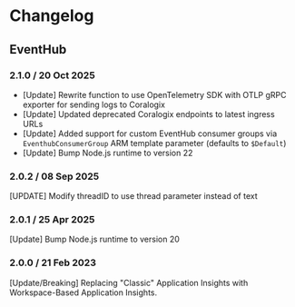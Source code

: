 # Changelog

## EventHub
<!-- To add a new entry write: -->
<!-- ### version / full date -->
<!-- * [Update/Bug fix] message that describes the changes that you apply -->

### 2.1.0 / 20 Oct 2025
* [Update] Rewrite function to use OpenTelemetry SDK with OTLP gRPC exporter for sending logs to Coralogix
* [Update] Updated deprecated Coralogix endpoints to latest ingress URLs
* [Update] Added support for custom EventHub consumer groups via `EventhubConsumerGroup` ARM template parameter (defaults to `$Default`)
* [Update] Bump Node.js runtime to version 22 

### 2.0.2 / 08 Sep 2025
[UPDATE] Modify threadID to use thread parameter instead of text

### 2.0.1 / 25 Apr 2025
[Update] Bump Node.js runtime to version 20

### 2.0.0 / 21 Feb 2023
[Update/Breaking] Replacing "Classic" Application Insights with Workspace-Based Application Insights.